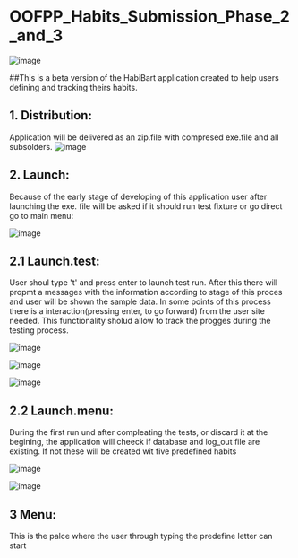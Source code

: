 # OOFPP_Habits_Submission_Phase_2_and_3

![image](https://github.com/BartlomiejDominik/OOFPP_Habits_Submission_Phase_2_and_3/assets/140627512/9557a60a-f39c-4a04-b03a-b659216b9b04)

##This is a beta version of the HabiBart application created to help users defining and tracking theirs habits.

## 1. Distribution:
Application will be delivered as an zip.file with compresed exe.file and all subsolders.
![image](https://github.com/BartlomiejDominik/OOFPP_Habits_Submission_Phase_2_and_3/assets/140627512/7397c525-bbe9-48ba-88ee-c190b9befad9)

## 2. Launch:
Because of the early stage of developing of this application user after launching the exe. file will be asked if it should run test fixture or go direct go to main menu:

![image](https://github.com/BartlomiejDominik/OOFPP_Habits_Submission_Phase_2_and_3/assets/140627512/bde2b7f3-c462-435a-8a64-b176b2ec926c)

## 2.1 Launch.test:
User shoul type 't' and press enter to launch test run. After this there will propmt a messages with the information according to stage of this proces and user will be shown the sample data.
In some points of this process there is a interaction(pressing enter, to go forward) from the user site needed. This functionality sholud allow to track the progges during the testing process.

![image](https://github.com/BartlomiejDominik/OOFPP_Habits_Submission_Phase_2_and_3/assets/140627512/56f97edf-442e-46c1-9675-003909614ff9)

![image](https://github.com/BartlomiejDominik/OOFPP_Habits_Submission_Phase_2_and_3/assets/140627512/33832cb1-8aeb-4c75-aa96-8b9be654be0c)

![image](https://github.com/BartlomiejDominik/OOFPP_Habits_Submission_Phase_2_and_3/assets/140627512/b0294899-3a58-4e6f-a31e-e3207cc9e981)

## 2.2 Launch.menu:
During the first run und after compleating the tests, or discard it at the begining, the application will cheeck if database and log_out file are existing. If not these will be created wit five predefined habits

![image](https://github.com/BartlomiejDominik/OOFPP_Habits_Submission_Phase_2_and_3/assets/140627512/227a0ce5-a3a9-43ab-ae2f-95f568f480e0)


![image](https://github.com/BartlomiejDominik/OOFPP_Habits_Submission_Phase_2_and_3/assets/140627512/7f780910-a8b0-4f88-8f66-56dd5dafc8a3)

## 3 Menu:
This is the palce where the user through typing the predefine letter can start 









